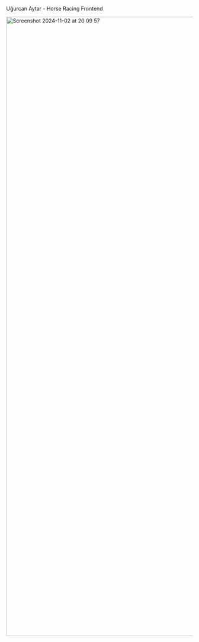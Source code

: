 Uğurcan Aytar - Horse Racing Frontend

<img width="1674" alt="Screenshot 2024-11-02 at 20 09 57" src="https://github.com/user-attachments/assets/5129fdb1-3617-476e-97de-52bb9bd88d79">
